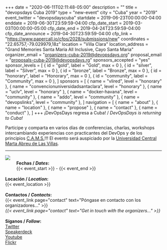 +++
date = "2020-06-11T02:11:48-05:00"
description = ""
title = "devopsdays Cuba 2019"
type = "new-event"
city = "Cuba"
year = "2019"
event_twitter = "devopsdayscuba"
startdate = 2019-06-23T00:00:00-04:00
enddate = 2019-06-30T23:59:59-04:00
cfp_date_start = 2019-03-03T00:00:00-05:00
cfp_date_end = 2019-04-24T23:59:59-04:00
cfp_date_announce = 2019-04-30T23:59:59-04:00
cfp_link = "https://www.papercall.io/cfps/2028/submissions/new"
coordinates = "22.65757,-79.029979,18z"
location = "Villa Clara"
location_address = "Grand Memories Santa Maria All Inclusive, Cayo Santa Maria"
organizer_email = "organizers-cuba-2019@devopsdays.org"
proposal_email = "proposals-cuba-2019@devopsdays.rg"
sponsors_accepted = "yes"
sponsor_levels = [
    { id = "gold", label = "Gold", max = 0 },
    { id = "silver", label = "Silver", max = 0 },
    { id = "bronze", label = "Bronze", max = 0 },
    { id = "honorary", label = "Honorary", max = 0 },
    { id = "community", label = "Community", max = 0 },
]
sponsors = [
    { name = "vlired", level = "honorary" },
    { name = "convencionuniversidadsantaclara", level = "honorary" },
    { name = "uclv", level = "honorary" },
    { name = "docker-havana", level = "community" },
    { name = "addo", level = "community" },
    { name = "devopslinks", level = "community" },
]
navigation = [
    { name = "about" },
    { name = "location" },
    { name = "propose" },
    { name = "contact" },
    { name = "conduct" },
]
+++
¡DevOpsDays regresa a Cuba! / <i>DevOpsDays is returning to Cuba!</i>

Participe y comparta en varios días de conferencias, charlas, workshops intercambiando experiencias con practicantes del DevOps y de los principios <a href="http://devopsdictionary.com/wiki/CAMS">C.A.M.S.</a>!!! El evento será auspiciado por la <a href="http://www.uclv.edu.cu/"> Universidad Central Marta Abreu de Las Villas</a>.

----------

<img style="float: left; max-width: 300px; padding: 0px 20px 20px 0px" src="/events/2019/cuba/logo.png">

<!-- <div style="text-align:center;">
  {{< event_logo >}}
</div> -->
<br>
<div class = "row">
  <div class = "col-md-2">
    <strong>Fechas / <i>Dates</i>:</strong>
  </div>
  <div class = "col-md-30">
    {{< event_start >}} - {{< event_end >}}
  </div>
</div>
<br>
<div class = "row">
  <div class = "col-md-2">
    <strong>Locación / <i>Location</i>:</strong>
  </div>
  <div class = "col-md-30">
    {{< event_location >}}
  </div>
</div>
<br>
<div class = "row">
  <div class = "col-md-2">
    <strong>Contactos / <i>Contacts</i>:</strong>
  </div>
    <div class = "col-md-30">
    {{< event_link page="contact" text="Póngase en contacto con los organizadores..." >}}<br>
    <i>{{< event_link page="contact" text="Get in touch with the organizers..." >}}</i>
    </div>
</div>

<br>
<div class = "row">
  <div class = "col-md-2">
    <strong>Síganos / <i>Follow</i>:</strong>
  </div>
    <div class = "col-md-30">
    <a href="https://twitter.com/devopsdayscuba">Twitter</a><br>
    <a href="https://speakerdeck.com/devopsdayscuba/">Speakerdeck</a><br>
    <a href="https://www.youtube.com/channel/UC164HR_pJ1mdIKrorv88AQw">Youtube</a><br>
    <a href="https://www.flickr.com/photos/devopsdayscuba/albums/with/72157686783672782">Flickr</a><br>
    </div>
</div>
